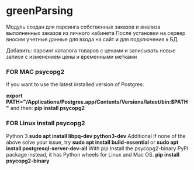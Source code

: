 # greenParsing
Модуль создан для парсинга собственных заказов и анализа выполненных заказов из личного кабинета
После установки на сервер вносим учетные данные для входа на сайт и для подключения к БД

Добавить:
парсинг каталога товаров с ценами и записывать новые записи с изменением цены и временными метками


### FOR MAC psycopg2
if you want to use the latest installed version of Postgres:

**export PATH="/Applications/Postgres.app/Contents/Versions/latest/bin:$PATH"**
and then:
**pip install psycopg2**

### FOR Linux install psycopg2

Python 3
**sudo apt install libpq-dev python3-dev**
Additional
If none of the above solve your issue, try
**sudo apt install build-essential**
or
**sudo apt install postgresql-server-dev-all**
With pip
Install the psycopg2-binary PyPI package instead, it has Python wheels for Linux and Mac OS.
**pip install psycopg2-binary**
